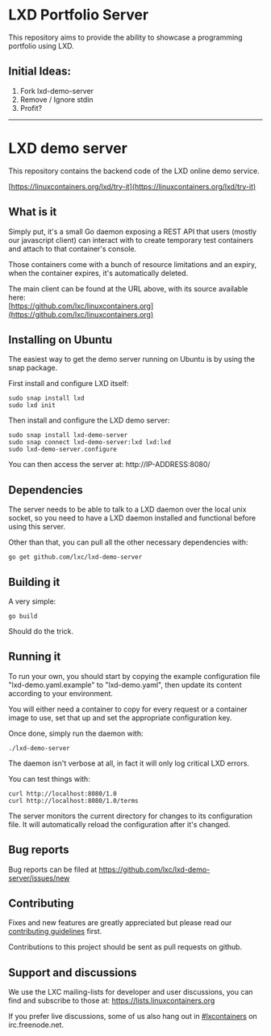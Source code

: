 # LXD Portfolio Server

This repository aims to provide the ability to showcase a programming portfolio using LXD.

## Initial Ideas:

1) Fork lxd-demo-server
2) Remove / Ignore stdin
3) Profit?

<hr />

# LXD demo server

This repository contains the backend code of the LXD online demo service.

[https://linuxcontainers.org/lxd/try-it](https://linuxcontainers.org/lxd/try-it)

## What is it

Simply put, it's a small Go daemon exposing a REST API that users
(mostly our javascript client) can interact with to create temporary
test containers and attach to that container's console.

Those containers come with a bunch of resource limitations and an
expiry, when the container expires, it's automatically deleted.

The main client can be found at the URL above, with its source available here:  
[https://github.com/lxc/linuxcontainers.org](https://github.com/lxc/linuxcontainers.org)

## Installing on Ubuntu
The easiest way to get the demo server running on Ubuntu is by using the snap package.

First install and configure LXD itself:

```
sudo snap install lxd
sudo lxd init
```

Then install and configure the LXD demo server:

```
sudo snap install lxd-demo-server
sudo snap connect lxd-demo-server:lxd lxd:lxd
sudo lxd-demo-server.configure
```

You can then access the server at: http://IP-ADDRESS:8080/

## Dependencies

The server needs to be able to talk to a LXD daemon over the local unix
socket, so you need to have a LXD daemon installed and functional before
using this server.

Other than that, you can pull all the other necessary dependencies with:

    go get github.com/lxc/lxd-demo-server

## Building it

A very simple:

    go build

Should do the trick.

## Running it

To run your own, you should start by copying the example configuration
file "lxd-demo.yaml.example" to "lxd-demo.yaml", then update its content
according to your environment.

You will either need a container to copy for every request or a
container image to use, set that up and set the appropriate
configuration key.

Once done, simply run the daemon with:

    ./lxd-demo-server

The daemon isn't verbose at all, in fact it will only log critical LXD errors.

You can test things with:

    curl http://localhost:8080/1.0
    curl http://localhost:8080/1.0/terms

The server monitors the current directory for changes to its configuration file.
It will automatically reload the configuration after it's changed.

## Bug reports

Bug reports can be filed at https://github.com/lxc/lxd-demo-server/issues/new

## Contributing

Fixes and new features are greatly appreciated but please read our
[contributing guidelines](CONTRIBUTING.md) first.

Contributions to this project should be sent as pull requests on github.

## Support and discussions

We use the LXC mailing-lists for developer and user discussions, you can
find and subscribe to those at: https://lists.linuxcontainers.org

If you prefer live discussions, some of us also hang out in
[#lxcontainers](http://webchat.freenode.net/?channels=#lxcontainers) on irc.freenode.net.
